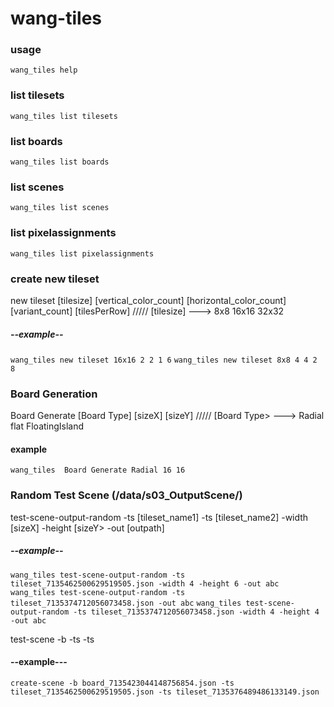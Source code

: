 # wang-tiles

### usage

```wang_tiles help```

### list tilesets

```wang_tiles list tilesets ```

### list boards

```wang_tiles list boards ```

### list  scenes

```wang_tiles list scenes```

### list pixelassignments

```wang_tiles list pixelassignments```


### create new tileset

new tileset [tilesize] [vertical_color_count] [horizontal_color_count] [variant_count] [tilesPerRow] ///// [tilesize] ---> 8x8 16x16 32x32

##### --example--
``` wang_tiles new tileset 16x16 2 2 1 6 ```
``` wang_tiles new tileset 8x8 4 4 2 8 ```

### Board Generation

Board Generate [Board Type] [sizeX] [sizeY]  ///// [Board Type> ---> Radial flat FloatingIsland

#### example

```wang_tiles  Board Generate Radial 16 16```

### Random Test Scene (/data/s03_OutputScene/)

test-scene-output-random -ts [tileset_name1] -ts [tileset_name2] -width [sizeX] -height [sizeY> -out [outpath]

##### --example--
``` wang_tiles test-scene-output-random -ts tileset_7135462500629519505.json -width 4 -height 6 -out abc ```
``` wang_tiles test-scene-output-random -ts tileset_7135374712056073458.json -out abc ```
``` wang_tiles test-scene-output-random -ts tileset_7135374712056073458.json -width 4 -height 4 -out abc ```

test-scene -b <board> -ts <tileset1> -ts <tileset2>
#### --example---
``` create-scene -b board_7135423044148756854.json -ts tileset_7135462500629519505.json -ts tileset_7135376489486133149.json ``` 
